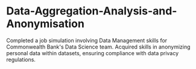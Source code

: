 # Data-Aggregation-Analysis-and-Anonymisation
Completed a job simulation involving Data Management skills for Commonwealth Bank's Data Science team. Acquired skills in anonymizing personal data within datasets, ensuring compliance with data privacy regulations.
